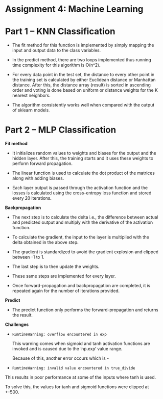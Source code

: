 # Assignment 4: Machine Learning

# Part 1 – KNN Classification
- The fit method for this function is implemented by simply mapping the input and output data to the class variables.

- In the predict method, there are two loops implemented thus running time complexity for this algorithm is O(n^2).

- For every data point in the test set, the distance to every other point in the training set is calculated by either Euclidean distance or Manhattan distance. After this, the distance array (result) is sorted in ascending order and voting is done based on uniform or distance weights for the K nearest neighbors.

- The algorithm consistently works well when compared with the output of sklearn models.

# Part 2 – MLP Classification
**Fit method** 
- It initializes random values to weights and biases for the output and the hidden layer. After this, the training starts and it uses these weights to perform forward propagation. 

- The linear function is used to calculate the dot product of the matrices along with adding biases. 

- Each layer output is passed through the activation function and the losses is calculated using the cross-entropy loss function and stored every 20 iterations. 

**Backpropagation** 
- The next step is to calculate the delta i.e., the difference between actual and predicted output and multiply with the derivative of the activation function. 

- To calculate the gradient, the input to the layer is multiplied with the delta obtained in the above step.

- The gradient is standardized to avoid the gradient explosion and clipped between -1 to 1.

- The last step is to then update the weights.

- These same steps are implemented for every layer.

- Once forward-propagation and backpropagation are completed, it is repeated again for the number of iterations provided.

**Predict** 
- The predict function only performs the forward-propagation and returns the result.

**Challenges** 
- ```RuntimeWarning: overflow encountered in exp```

  This warning comes when sigmoid and tanh activation functions are invoked and is caused due to the ‘np.exp’ value range. 

  Because of this, another error occurs which is - 
- ```RuntimeWarning: invalid value encountered in true_divide```

This results in poor performance at some of the inputs where tanh is used. 

To solve this, the values for tanh and sigmoid functions were clipped at +-500.


